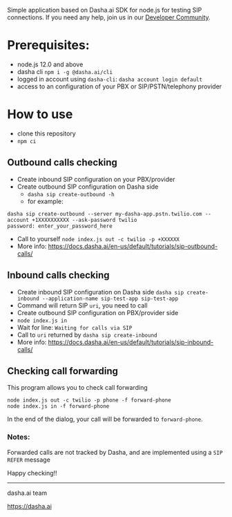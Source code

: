 Simple application based on Dasha.ai SDK for node.js for testing SIP connections. If you need any help, join us in our [Developer Community](http://community.dasha.ai).

# Prerequisites:
- node.js 12.0 and above
- dasha cli `npm i -g @dasha.ai/cli`
- logged in account using `dasha-cli`: `dasha account login default`
- access to an configuration of your PBX or SIP/PSTN/telephony provider

# How to use

- clone this repository
- `npm сi`

## Outbound calls checking

- Create inbound SIP configuration on your PBX/provider
- Create outbound SIP configuration on Dasha side
    - `dasha sip create-outbound -h`
    - for example: 
```
dasha sip create-outbound --server my-dasha-app.pstn.twilio.com --account +1XXXXXXXXXX --ask-password twilio
password: enter_your_password_here
```
- Call to yourself `node index.js out -c twilio -p +XXXXXX`
- More info: https://docs.dasha.ai/en-us/default/tutorials/sip-outbound-calls/


## Inbound calls checking

- Create inbound SIP configuration on Dasha side
`dasha sip create-inbound --application-name sip-test-app sip-test-app`
- Command will return SIP `uri`, you need to call
- Create outbound SIP configuration on PBX/provider side
- `node index.js in`
- Wait for line: `Waiting for calls via SIP`
- Call to `uri` returned by `dasha sip create-inbound`
- More info: https://docs.dasha.ai/en-us/default/tutorials/sip-inbound-calls/

## Checking call forwarding

This program allows you to check call forwarding

```
node index.js out -c twilio -p phone -f forward-phone
node index.js in -f forward-phone
```

In the end of the dialog, your call will be forwarded to `forward-phone`.

### Notes:

Forwarded calls are not tracked by Dasha, and are implemented using a `SIP REFER` message


Happy checking!!

---
dasha.ai team

https://dasha.ai















